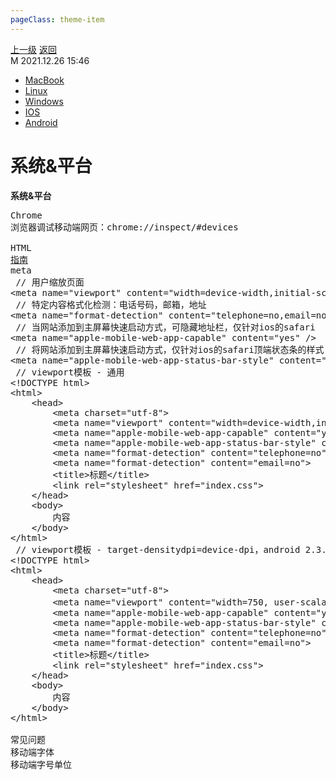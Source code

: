 ```yaml
---
pageClass: theme-item
---
```

<div class="extend-header">
    <div class="info">
        <div class="record">
            <a class="back" href="./">上一级</a>
            <a class="back" href="./">返回</a>
        </div>        
        <div class="mini">
            <span>M 2021.12.26 15:46</span>
        </div>
    </div>
    <div class="content"><div class="custom-block children"><ul><li><a href="/system/mac">MacBook</a></li><li><a href="/system/linux">Linux</a></li><li><a href="/system/windows">Windows</a></li><li><a href="/system/ios">IOS</a></li><li><a href="/system/android">Android</a></li></ul></div></div>
</div>
<div class="content-header">
<h1>系统&平台</h1><strong>系统&平台</strong>
</div>
<div class="static-content">



<pre class="code-block">
<span class="h4">Chrome</span>
浏览器调试移动端网页：chrome://inspect/#devices

<span class="h4">HTML</span>
<a href="https://www.cnblogs.com/axl234/p/5084917.html" target="_blank">指南</a>
meta <span class="comment">// 用户缩放页面</span>
&lt;meta name="viewport" content="width=device-width,initial-scale=1.0,minimum-scale=1.0,maximum-scale=1.0,user-scalable=no" /&gt; <span class="comment">// 特定内容格式化检测：电话号码，邮箱，地址</span>
&lt;meta name="format-detection" content="telephone=no,email=no,adress=no" /&gt; <span class="comment">// 当网站添加到主屏幕快速启动方式，可隐藏地址栏，仅针对ios的safari</span>
&lt;meta name="apple-mobile-web-app-capable" content="yes" /&gt; <span class="comment">// 将网站添加到主屏幕快速启动方式，仅针对ios的safari顶端状态条的样式 可选default、black、black-translucent</span>
&lt;meta name="apple-mobile-web-app-status-bar-style" content="black" /&gt; <span class="comment">// viewport模板 - 通用</span>
&lt;!DOCTYPE html&gt;
&lt;html&gt;
    &lt;head&gt;
        &lt;meta charset="utf-8"&gt;
        &lt;meta name="viewport" content="width=device-width,initial-scale=1.0,maximum-scale=1.0,user-scalable=no"&gt;
        &lt;meta name="apple-mobile-web-app-capable" content="yes"&gt;
        &lt;meta name="apple-mobile-web-app-status-bar-style" content="black"&gt;
        &lt;meta name="format-detection" content="telephone=no"&gt;
        &lt;meta name="format-detection" content="email=no"&gt;
        &lt;title&gt;标题&lt;/title&gt;
        &lt;link rel="stylesheet" href="index.css"&gt;
    &lt;/head&gt;
    &lt;body&gt;
        内容
    &lt;/body&gt;
&lt;/html&gt; <span class="comment">// viewport模板 - target-densitydpi=device-dpi，android 2.3.5以下版本不支持</span>
&lt;!DOCTYPE html&gt;
&lt;html&gt;
    &lt;head&gt;
        &lt;meta charset="utf-8"&gt;
        &lt;meta name="viewport" content="width=750, user-scalable=no, target-densitydpi=device-dpi"&gt;&lt;!-- width取值与页面定义的宽度一致 --&gt;
        &lt;meta name="apple-mobile-web-app-capable" content="yes"&gt;
        &lt;meta name="apple-mobile-web-app-status-bar-style" content="black"&gt;
        &lt;meta name="format-detection" content="telephone=no"&gt;
        &lt;meta name="format-detection" content="email=no"&gt;
        &lt;title&gt;标题&lt;/title&gt;
        &lt;link rel="stylesheet" href="index.css"&gt;
    &lt;/head&gt;
    &lt;body&gt;
        内容
    &lt;/body&gt;
&lt;/html&gt;

<span class="h2">常见问题</span>
移动端字体
移动端字号单位 
</pre>

</div>